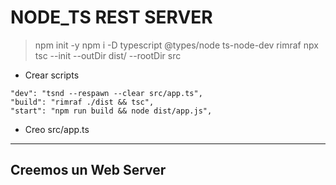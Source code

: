 # NODE_TS REST SERVER

> npm init -y
> npm i -D typescript @types/node ts-node-dev rimraf
> npx tsc --init --outDir dist/ --rootDir src

- Crear scripts

~~~
"dev": "tsnd --respawn --clear src/app.ts",
"build": "rimraf ./dist && tsc",
"start": "npm run build && node dist/app.js",
~~~

- Creo src/app.ts
----

## Creemos un Web Server

~~~js

~~~